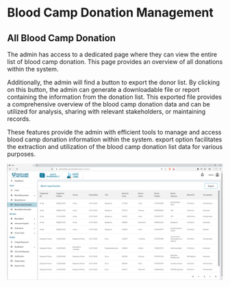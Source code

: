# Blood Camp Donation Management

## All Blood Camp Donation

The admin has access to a dedicated page where they can view the entire list of blood camp donation. This page provides an overview of all donations within the system.

Additionally, the admin will find a button to export the donor list. By clicking on this button, the admin can generate a downloadable file or report containing the information from the donation list. This exported file provides a comprehensive overview of the blood camp donation data and can be utilized for analysis, sharing with relevant stakeholders, or maintaining records.

These features provide the admin with efficient tools to manage and access blood camp donation information within the system. export option facilitates the extraction and utilization of the blood camp donation list data for various purposes.

![Logo](./images/admin/users/bc-donation.png)

